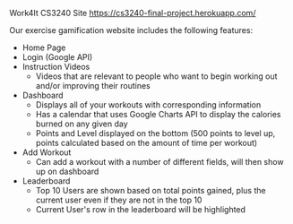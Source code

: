 Work4It CS3240 Site
https://cs3240-final-project.herokuapp.com/

Our exercise gamification website includes the following features:
- Home Page
- Login (Google API)
- Instruction Videos
  - Videos that are relevant to people who want to begin working out and/or improving their routines
- Dashboard
  - Displays all of your workouts with corresponding information
  - Has a calendar that uses Google Charts API to display the calories burned on any given day
  - Points and Level displayed on the bottom (500 points to level up, points calculated based on the amount of time per workout)
- Add Workout
  - Can add a workout with a number of different fields, will then show up on dashboard
- Leaderboard
  - Top 10 Users are shown based on total points gained, plus the current user even if they are not in the top 10
  - Current User's row in the leaderboard will be highlighted

